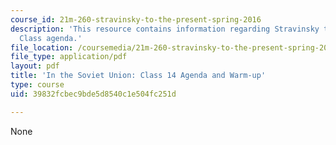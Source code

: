 ```yaml
---
course_id: 21m-260-stravinsky-to-the-present-spring-2016
description: 'This resource contains information regarding Stravinsky to the present:
  Class agenda.'
file_location: /coursemedia/21m-260-stravinsky-to-the-present-spring-2016/39832fcbec9bde5d8540c1e504fc251d_MIT21M_260S16_class14.pdf
file_type: application/pdf
layout: pdf
title: 'In the Soviet Union: Class 14 Agenda and Warm-up'
type: course
uid: 39832fcbec9bde5d8540c1e504fc251d

---
```

None